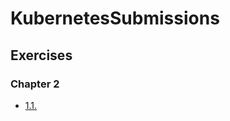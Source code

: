 # KubernetesSubmissions

## Exercises

### Chapter 2

- [1.1.](https://github.com/OzturkVedat/KubernetesSubmissions/tree/1.1/log_output) 
